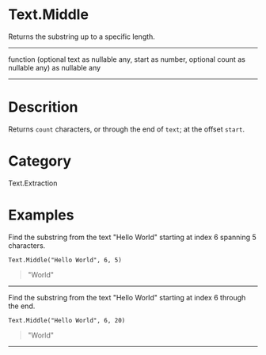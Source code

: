 ﻿# Text.Middle
Returns the substring up to a specific length.
***
function (optional text as nullable any, start as number, optional count as nullable any) as nullable any
***
# Descrition 
Returns <code>count</code> characters, or through the end of <code>text</code>; at the offset <code>start</code>.
# Category 
Text.Extraction
# Examples 
Find the substring from the text "Hello World" starting at index 6 spanning 5 characters.
```
Text.Middle("Hello World", 6, 5)
```
> "World"
***
Find the substring from the text "Hello World" starting at index 6 through the end.
```
Text.Middle("Hello World", 6, 20)
```
> "World"
***
